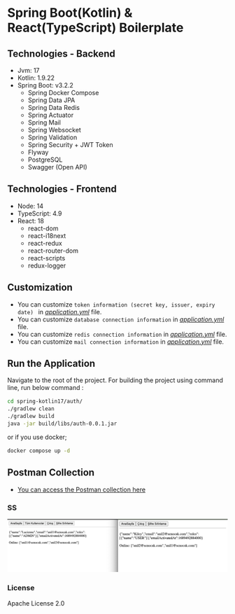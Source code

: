 # Spring Boot(Kotlin) & React(TypeScript) Boilerplate

## Technologies - Backend
- Jvm: 17 
- Kotlin: 1.9.22
- Spring Boot: v3.2.2
  - Spring Docker Compose
  - Spring Data JPA
  - Spring Data Redis
  - Spring Actuator
  - Spring Mail
  - Spring Websocket
  - Spring Validation
  - Spring Security + JWT Token
  - Flyway
  - PostgreSQL
  - Swagger (Open API)

## Technologies - Frontend
- Node: 14
- TypeScript: 4.9
- React: 18
    - react-dom
    - react-i18next
    - react-redux
    - react-router-dom
    - react-scripts
    - redux-logger

## Customization

- You can customize ```token information (secret key, issuer, expiry date) ``` in [*application.yml*](https://github.com/senocak/SpringBoot-Kotlin-React-TypeScript-Boilerplate/blob/main/spring-kotlin17/auth/src/main/resources/application.yml#L63) file.
- You can customize ```database connection information``` in [*application.yml*](https://github.com/senocak/SpringBoot-Kotlin-React-TypeScript-Boilerplate/blob/main/spring-kotlin17/auth/src/main/resources/application.yml#L9) file.
- You can customize ```redis connection information``` in [*application.yml*](https://github.com/senocak/SpringBoot-Kotlin-React-TypeScript-Boilerplate/blob/main/spring-kotlin17/auth/src/main/resources/application.yml#L82) file.
- You can customize ```mail connection information``` in [*application.yml*](https://github.com/senocak/SpringBoot-Kotlin-React-TypeScript-Boilerplate/blob/main/spring-kotlin17/auth/src/main/resources/application.yml#L68) file.

## Run the Application

Navigate to the root of the project. For building the project using command line, run below command :
```sh
cd spring-kotlin17/auth/
./gradlew clean
./gradlew build
java -jar build/libs/auth-0.0.1.jar
```
or if you use docker;
```sh
docker compose up -d
```

## Postman Collection

- [You can access the Postman collection here](https://github.com/senocak/SpringBoot-Kotlin-React-TypeScript-Boilerplate/blob/main/spring-kotlin17/auth/src/main/resources/static/kotlin%20spring%20boilerplate.postman_collection.json)

### SS

<img src="ss.png" alt="ss.png">

### License

Apache License 2.0